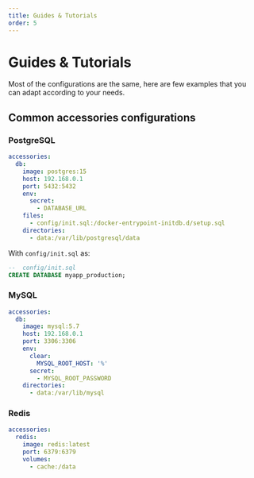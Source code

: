 ```yaml
---
title: Guides & Tutorials
order: 5
---
```


# Guides & Tutorials

Most of the configurations are the same, here are few examples that you can adapt according to your needs.

## Common accessories configurations

### PostgreSQL

```yml
accessories:
  db:
    image: postgres:15
    host: 192.168.0.1
    port: 5432:5432
    env:
      secret:
        - DATABASE_URL
    files:
      - config/init.sql:/docker-entrypoint-initdb.d/setup.sql
    directories:
      - data:/var/lib/postgresql/data
```

With `config/init.sql` as:
```sql
--  config/init.sql
CREATE DATABASE myapp_production;
```

### MySQL

```yml
accessories:
  db:
    image: mysql:5.7
    host: 192.168.0.1
    port: 3306:3306
    env:
      clear:
        MYSQL_ROOT_HOST: '%'
      secret:
        - MYSQL_ROOT_PASSWORD
    directories:
      - data:/var/lib/mysql
```

### Redis

```yml
accessories:
  redis:
    image: redis:latest
    port: 6379:6379
    volumes:
      - cache:/data
```
